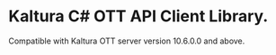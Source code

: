 # Kaltura C# OTT API Client Library.
Compatible with Kaltura OTT server version 10.6.0.0 and above.
